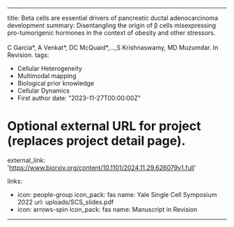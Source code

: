 
---
title: Beta cells are essential drivers of pancreatic ductal adenocarcinoma development
summary: Disentangling the origin of β cells misexpressing pro-tumorigenic hormones in the context of obesity and other stressors.<br /><br />C Garcia*, A Venkat*, DC McQuaid*,...,S Krishnaswamy, MD Muzumdar. In Revision.
tags:
  - Cellular Heterogeneity
  - Multimodal mapping
  - Biological prior knowledge
  - Cellular Dynamics
  - First author
date: "2023-11-27T00:00:00Z"

# Optional external URL for project (replaces project detail page).
external_link: 'https://www.biorxiv.org/content/10.1101/2024.11.29.626079v1.full'

links:
  - icon: people-group
    icon_pack: fas
    name: Yale Single Cell Symposium 2022
    url: uploads/SCS_slides.pdf
  - icon: arrows-spin
    icon_pack: fas
    name: Manuscript in Revision
---
